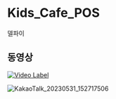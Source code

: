 # Kids_Cafe_POS
델파이
## 동영상
[![Video Label](https://cdn.news2day.co.kr/data2/content/image/2021/08/06/.cache/512/20210806500342.jpg)](https://youtu.be/D4tsk_7cmns)

![KakaoTalk_20230531_152717506](https://github.com/Jang2512/Kids_Cafe_POS/assets/95674604/c490e3a2-8330-4b90-932b-8f6e7dda6eb5)
